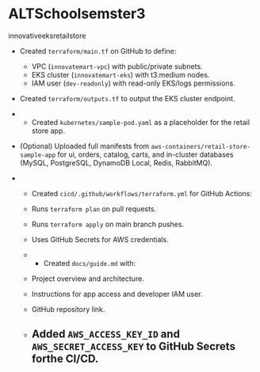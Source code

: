# ALTSchoolsemster3
innovativeeksretailstore


- Created `terraform/main.tf` on GitHub to define:
  - VPC (`innovatemart-vpc`) with public/private subnets.
  - EKS cluster (`innovatemart-eks`) with t3.medium nodes.
  - IAM user (`dev-readonly`) with read-only EKS/logs permissions.
- Created `terraform/outputs.tf` to output the EKS cluster endpoint.

- - Created `kubernetes/sample-pod.yaml` as a placeholder for the retail store app.
- (Optional) Uploaded full manifests from `aws-containers/retail-store-sample-app` for ui, orders, catalog, carts, and in-cluster databases (MySQL, PostgreSQL, DynamoDB Local, Redis, RabbitMQ).

- - Created `cicd/.github/workflows/terraform.yml` for GitHub Actions:
  - Runs `terraform plan` on pull requests.
  - Runs `terraform apply` on main branch pushes.
  - Uses GitHub Secrets for AWS credentials.
 
  - - Created `docs/guide.md` with:
  - Project overview and architecture.
  - Instructions for app access and developer IAM user.
  - GitHub repository link.
 
  - Added `AWS_ACCESS_KEY_ID` and `AWS_SECRET_ACCESS_KEY` to GitHub Secrets forthe CI/CD.
    - 
